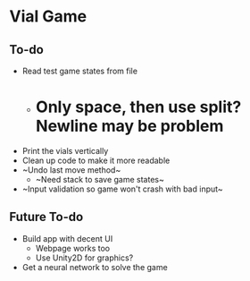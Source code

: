 # Vial Game

## To-do

* Read test game states from file 
	* # Only space, then use split? Newline may be problem
* Print the vials vertically
* Clean up code to make it more readable
* ~Undo last move method~
	* ~Need stack to save game states~
* ~Input validation so game won't crash with bad input~

## Future To-do

* Build app with decent UI
	* Webpage works too
	* Use Unity2D for graphics?
* Get a neural network to solve the game

